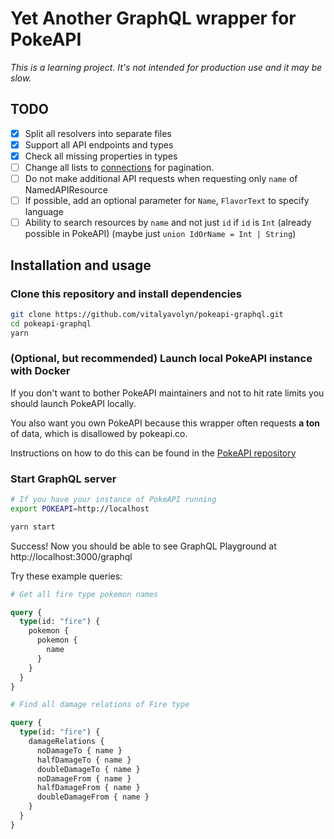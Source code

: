 # Yet Another GraphQL wrapper for PokeAPI

*This is a learning project. It's not intended for production use and it may be slow.*

## TODO

- [x] Split all resolvers into separate files
- [x] Support all API endpoints and types
- [x] Check all missing properties in types
- [ ] Change all lists to [connections](https://graphql.org/learn/pagination) for pagination.
- [ ] Do not make additional API requests when requesting only `name` of NamedAPIResource
- [ ] If possible, add an optional parameter for `Name`, `FlavorText` to specify language
- [ ] Ability to search resources by `name` and not just `id` if `id` is `Int` (already possible in PokeAPI) (maybe just `union IdOrName = Int | String`)

## Installation and usage

### Clone this repository and install dependencies

```sh
git clone https://github.com/vitalyavolyn/pokeapi-graphql.git
cd pokeapi-graphql
yarn
```

### (Optional, but recommended) Launch local PokeAPI instance with Docker

If you don't want to bother PokeAPI maintainers and not to hit rate limits you should launch PokeAPI locally.

You also want you own PokeAPI because this wrapper often requests **a ton** of data, which is disallowed by pokeapi.co.

Instructions on how to do this can be found in the [PokeAPI repository](https://github.com/PokeAPI/pokeapi#docker-compose)

### Start GraphQL server

```sh
# If you have your instance of PokeAPI running
export POKEAPI=http://localhost

yarn start
```

Success! Now you should be able to see GraphQL Playground at http://localhost:3000/graphql

Try these example queries:

```graphql
# Get all fire type pokemon names

query {
  type(id: "fire") {
    pokemon {
      pokemon {
        name
      }
    }
  }
}
```

```graphql
# Find all damage relations of Fire type

query {
  type(id: "fire") {
    damageRelations {
      noDamageTo { name }
      halfDamageTo { name }
      doubleDamageTo { name }
      noDamageFrom { name }
      halfDamageFrom { name }
      doubleDamageFrom { name }
    }
  }
}
```
